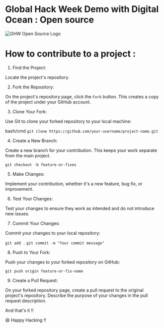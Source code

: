 # Global Hack Week Demo with Digital Ocean : Open source 
![GHW Open Source Logo](https://github.com/geoffreylgv/GHW/assets/52314615/19beb724-6125-480c-a5bc-bfd6f63b2ee3)

# How to contribute to a project :

1. Find the Project:

Locate the project's repository.

2. Fork the Repository:

On the project's repository page, click the `Fork` button. This creates a copy of the project under your GitHub account.

3. Clone Your Fork:

Use Git to clone your forked repository to your local machine:

bash/cmd
`git clone https://github.com/your-username/project-name.git`

4. Create a New Branch:

Create a new branch for your contribution. This keeps your work separate from the main project.

`git checkout -b feature-or-fixes`

5. Make Changes:

Implement your contribution, whether it's a new feature, bug fix, or improvement.

6. Test Your Changes:

Test your changes to ensure they work as intended and do not introduce new issues.

7. Commit Your Changes:

Commit your changes to your local repository:

`git add .`
`git commit -m "Your commit message"`

8. Push to Your Fork:

Push your changes to your forked repository on GitHub:

`git push origin feature-or-fix-name`

9. Create a Pull Request:

On your forked repository page, create a pull request to the original project's repository.
Describe the purpose of your changes in the pull request description.

And that's it !!

😄 Happy Hacking !!
